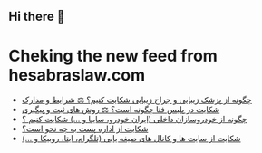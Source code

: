 ## Hi there 👋


# Cheking the new feed from hesabraslaw.com
<!-- BLOG-POST-LIST:START -->
- [چگونه از پزشک زیبایی و جراح زیبایی شکایت کنیم؟ ⚖️ شرایط و مدارک](https://hesabraslaw.com/blog/%DA%86%DA%AF%D9%88%D9%86%D9%87-%D8%A7%D8%B2-%D9%BE%D8%B2%D8%B4%DA%A9-%D8%B2%DB%8C%D8%A8%D8%A7%DB%8C%DB%8C-%D9%88-%D8%AC%D8%B1%D8%A7%D8%AD-%D8%B2%DB%8C%D8%A8%D8%A7%DB%8C%DB%8C-%D8%B4%DA%A9%D8%A7%DB%8C%D8%AA-%DA%A9%D9%86%DB%8C%D9%85-%D8%B4%D8%B1%D8%A7%DB%8C%D8%B7-%D9%88-%D9%85%D8%AF%D8%A7%D8%B1%DA%A9/)
- [شکایت در پلیس فتا چگونه است؟ ⚖️ روش های ثبت و پیگیری](https://hesabraslaw.com/blog/%D8%B4%DA%A9%D8%A7%DB%8C%D8%AA-%D8%AF%D8%B1-%D9%BE%D9%84%DB%8C%D8%B3-%D9%81%D8%AA%D8%A7-%DA%86%DA%AF%D9%88%D9%86%D9%87-%D8%A7%D8%B3%D8%AA-%D8%B1%D9%88%D8%B4-%D9%87%D8%A7%DB%8C-%D8%AB%D8%A8%D8%AA-%D9%88-%D9%BE%DB%8C%DA%AF%DB%8C%D8%B1%DB%8C/)
- [چگونه از خودروسازان داخلی &lpar;ایران خودرو، سایپا و ...&rpar;  شکایت کنیم ؟](https://hesabraslaw.com/blog/%DA%86%DA%AF%D9%88%D9%86%D9%87-%D8%A7%D8%B2-%D8%AE%D9%88%D8%AF%D8%B1%D9%88%D8%B3%D8%A7%D8%B2%D8%A7%D9%86-%D8%AF%D8%A7%D8%AE%D9%84%DB%8C-%D8%A7%DB%8C%D8%B1%D8%A7%D9%86-%D8%AE%D9%88%D8%AF%D8%B1%D9%88-%D8%B3%D8%A7%DB%8C%D9%BE%D8%A7-%D9%88-%D8%B4%DA%A9%D8%A7%DB%8C%D8%AA-%DA%A9%D9%86%DB%8C%D9%85/)
- [شکایت از اداره پست به چه نحو است؟](https://hesabraslaw.com/blog/%D8%B4%DA%A9%D8%A7%DB%8C%D8%AA-%D8%A7%D8%B2-%D8%A7%D8%AF%D8%A7%D8%B1%D9%87-%D9%BE%D8%B3%D8%AA-%D8%A8%D9%87-%DA%86%D9%87-%D9%86%D8%AD%D9%88-%D8%A7%D8%B3%D8%AA/)
- [شکایت از سایت ها و کانال های صیغه یابی &lpar;تلگرام، ایتا، روبیکا و ...&rpar;](https://hesabraslaw.com/blog/%D8%B4%DA%A9%D8%A7%DB%8C%D8%AA-%D8%A7%D8%B2-%D8%B3%D8%A7%DB%8C%D8%AA-%D9%87%D8%A7-%D9%88-%DA%A9%D8%A7%D9%86%D8%A7%D9%84-%D9%87%D8%A7%DB%8C-%D8%B5%DB%8C%D8%BA%D9%87-%DB%8C%D8%A7%D8%A8%DB%8C-%D8%AA%D9%84%DA%AF%D8%B1%D8%A7%D9%85-%D8%A7%DB%8C%D8%AA%D8%A7-%D8%B1%D9%88%D8%A8%DB%8C%DA%A9%D8%A7-%D9%88/)
<!-- BLOG-POST-LIST:END -->

<!--
**hessabras/hessabras** is a ✨ _special_ ✨ repository because its `README.md` (this file) appears on your GitHub profile.

Here are some ideas to get you started:

- 🔭 I’m currently working on ...
- 🌱 I’m currently learning ...
- 👯 I’m looking to collaborate on ...
- 🤔 I’m looking for help with ...
- 💬 Ask me about ...
- 📫 How to reach me: ...
- 😄 Pronouns: ...
- ⚡ Fun fact: ...
-->
